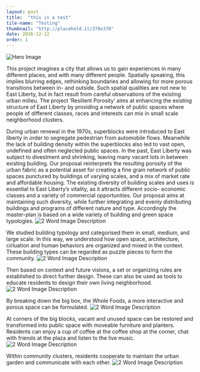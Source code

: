 ```yaml
---
layout: post
title:  "this is a test"
tile-name: "Testing"
thumbnail: "http://placehold.it/370x370"
date: 2016-12-12
order: 1
---
```


![Hero Image](/img/resilientPorosity-yg/hero.png)

This project imagines a city that allows us to gain experiences in many different places, and with many different people. Spatially speaking, this implies blurring edges, rethinking boundaries and allowing for more porous transitions between in- and outside. Such spatial qualities are not new to East Liberty, but in fact result from careful observations of the existing urban milieu. The project ‘Resilient Porosity’ aims at enhancing the existing structure of East Liberty by providing a network of public spaces where people of different classes, races and interests can mix in small scale neighborhood clusters.

During urban renewal in the 1970s, superblocks were introduced
to East liberty in order to segregate pedestrian from
automobile flows. Meanwhile the lack of building density
within the superblocks also led to vast open, undefined and
often neglected public spaces.
In the past, East Liberty was subject to divestment and
shrinking, leaving many vacant lots in between existing
building. Our proposal reinterprets the resulting porosity
of the urban fabric as a potential asset for creating a fine
grain network of public spaces punctured by buildings of
varying scales, and a mix of market rate and affordable
housing.
The existing diversity of building scales and uses is essential
to East Liberty’s vitality, as it attracts different socio-
economic classes and a variety of commercial opportunities.
Our proposal aims at maintaining such diversity,
while further integrating and evenly distributing buildings
and programs of different nature and type. Accordingly
the master-plan is based on a wide variety of building and
green space typologies.
![2 Word Image Description](/img/resilientPorosity-yg/context.png)

We studied building typology and categorised them in small, medium, and large scale. In this way, we understood how open space, architecture, cirluation and human behaviors are organized and mixed in the context. These building types can be regarded as puzzle pieces to form the community.
![2 Word Image Description](/img/resilientPorosity-yg/buildingTypology.png)

Then based on context and future visions, a set or organizing rules are established to direct further design. These can also be used as tools to educate residents to design their own living neighborhood. 
![2 Word Image Description](/img/resilientPorosity-yg/rules.png)

By breaking down the big box, the Whole Foods, a more interactive and porous space can be formulated.
![2 Word Image Description](/img/resilientPorosity-yg/rethinkingBox.png)

At corners of the big blocks, vacant and unused space can be restored and transformed into public space with moveable furniture and planters. Residents can enjoy a cup of coffee at the coffee shop at the corner, chat with friends at the plaza and listen to the live music.
![2 Word Image Description](/img/resilientPorosity-yg/openSpace.png)

Within community clusters, residents cooperate to maintain the urban garden and communicate with each other.
![2 Word Image Description](/img/resilientPorosity-yg/openSpace2.png)